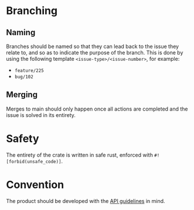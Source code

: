 # Branching
## Naming
Branches should be named so that they can lead back to the issue they relate to, and so as to indicate the purpose of the branch.
This is done by using the following template `<issue-type>/<issue-number>`, for example:
- `feature/225`
- `bug/102`

## Merging
Merges to main should only happen once all actions are completed and the issue is solved in its entirety.

# Safety
The entirety of the crate is written in safe rust, enforced with `#![forbid(unsafe_code)]`.

# Convention
The product should be developed with the [API guidelines](https://rust-lang.github.io/api-guidelines/about.html) in mind.
